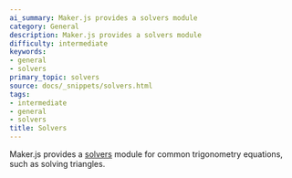 ```yaml
---
ai_summary: Maker.js provides a solvers module
category: General
description: Maker.js provides a solvers module
difficulty: intermediate
keywords:
- general
- solvers
primary_topic: solvers
source: docs/_snippets/solvers.html
tags:
- intermediate
- general
- solvers
title: Solvers
---
```

Maker.js provides a [solvers](/docs/api/modules/makerjs.solvers.md#content) module
for common trigonometry equations, such as solving triangles.
